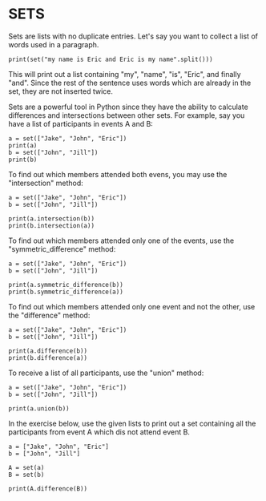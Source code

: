 # SETS

Sets are lists with no duplicate entries. Let's say you want to collect a list of words used in a paragraph.

```
print(set("my name is Eric and Eric is my name".split()))
```

This will print out a list containing "my", "name", "is", "Eric", and finally "and". Since the rest of the sentence uses words which are already in the set, they are not inserted twice.

Sets are a powerful tool in Python since they have the ability to calculate differences and intersections between other sets. For example, say you have a list of participants in events A and B:

```
a = set(["Jake", "John", "Eric"])
print(a)
b = set(["John", "Jill"])
print(b)
```

To find out which members attended both evens, you may use the "intersection" method:

```
a = set(["Jake", "John", "Eric"])
b = set(["John", "Jill"])

print(a.intersection(b))
print(b.intersection(a))
```

To find out which members attended only one of the events, use the "symmetric_difference" method:

```
a = set(["Jake", "John", "Eric"])
b = set(["John", "Jill"])

print(a.symmetric_difference(b))
print(b.symmetric_difference(a))
```

To find out which members attended only one event and not the other, use the "difference" method:

```
a = set(["Jake", "John", "Eric"])
b = set(["John", "Jill"])

print(a.difference(b))
print(b.difference(a))
```

To receive a list of all participants, use the "union" method:

```
a = set(["Jake", "John", "Eric"])
b = set(["John", "Jill"])

print(a.union(b))
```

In the exercise below, use the given lists to print out a set containing all the participants from event A which dis not attend event B.

```
a = ["Jake", "John", "Eric"]
b = ["John", "Jill"]

A = set(a)
B = set(b)

print(A.difference(B))
```
